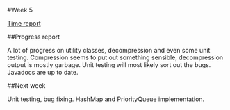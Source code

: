#Week 5

[Time report](https://github.com/aleksinuora/compressionalgos/blob/master/compressionalgos/documentation/Time%20report.md)

##Progress report

A lot of progress on utility classes, decompression and even some unit
testing. Compression seems to put out something sensible, decompression
output is mostly garbage. Unit testing will most likely sort out the bugs.
Javadocs are up to date.

##Next week

Unit testing, bug fixing. HashMap and PriorityQueue implementation.
